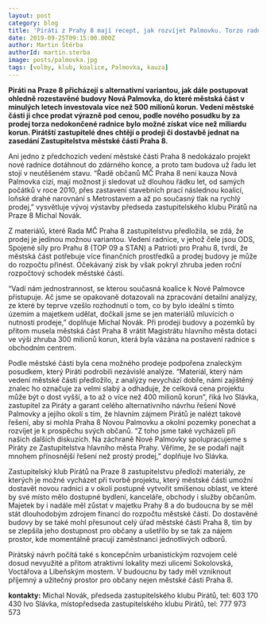```yaml
---
layout: post
category: blog
title: 'Piráti z Prahy 8 mají recept, jak rozvíjet Palmovku. Torzo radnice nechtějí prodávat pod cenou!'
date: 2019-09-25T09:15:00.000Z
author: Martin Štěrba
authorId: martin.sterba
image: posts/palmovka.jpg
tags: [volby, klub, koalice, Palmovka, kauza]
---
```



**Piráti na Praze 8 přicházejí s alternativní variantou, jak dále postupovat ohledně rozestavěné budovy Nová Palmovka, do které městská část v minulých letech investovala více než 500 milionů korun. Vedení městské části ji chce prodat výrazně pod cenou, podle nového posudku by za prodej torza nedokončené radnice bylo možné získat více než miliardu korun. Pirátští zastupitelé dnes chtějí o prodeji či dostavbě jednat na zasedání Zastupitelstva městské části Praha 8.**

Ani jedno z předchozích vedení městské části Praha 8 nedokázalo projekt nové radnice dotáhnout do zdárného konce, a proto tam budova už řadu let stojí v neutěšeném stavu. “Řadě občanů MČ Praha 8 není kauza Nová Palmovka cizí, mají možnost ji sledovat už dlouhou řádku let, od samých počátků v roce 2010, přes zastavení stavebních prací následnou koalicí, loňské drahé narovnání s Metrostavem a až po současný tlak na rychlý prodej,” vysvětluje vývoj výstavby předseda zastupitelského klubu Pirátů na Praze 8 Michal Novák. 

Z materiálů, které Rada MČ Praha 8 zastupitelstvu předložila, se zdá, že prodej je jedinou možnou variantou. Vedení radnice, v jehož čele jsou ODS, Spojené síly pro Prahu 8 (TOP 09 a STAN) a Patrioti pro Prahu 8, tvrdí, že městská část potřebuje více finančních prostředků a prodej budovy je může do rozpočtu přinést. Očekávaný zisk by však pokryl zhruba jeden roční rozpočtový schodek městské části.

“Vadí nám jednostrannost, se kterou současná koalice k Nové Palmovce přistupuje. Ač jsme se opakovaně dotazovali na zpracování detailní analýzy, ze které by teprve vzešlo rozhodnutí o tom, co by bylo ideální s tímto územím a majetkem udělat, dočkali jsme se jen materiálů mluvících o nutnosti prodeje,” doplňuje Michal Novák. Při prodeji budovy a pozemků by přitom musela městská část Praha 8 vrátit Magistrátu hlavního města dotaci ve výši zhruba 300 milionů korun, která byla vázána na postavení radnice s obchodním centrem.

Podle městské části byla cena možného prodeje podpořena znaleckým posudkem, který Piráti podrobili nezávislé analýze. “Materiál, který nám vedení městské části předložilo, z analýzy nevychází dobře, námi zajištěný znalec ho označuje za velmi slabý a odhaduje, že celková cena projektu může být o dost vyšší, a to až o více než 400 milionů korun”, říká Ivo Slávka, zastupitel za Piráty a garant celého alternativního návrhu řešení Nové Palmovky a jejího okolí s tím, že hlavním zájmem Pirátů je nalézt takové řešení, aby si mohla Praha 8 Novou Palmovku a okolní pozemky ponechat a rozvíjet je k prospěchu svých občanů. “Z toho jsme také vycházeli při našich dalších diskuzích. Na záchraně Nové Palmovky spolupracujeme s Piráty ze Zastupitelstva hlavního města Prahy. Věříme, že se podaří najít mnohem přínosnější řešení než prostý prodej,” doplňuje Ivo Slávka.
 
Zastupitelský klub Pirátů na Praze 8 zastupitelstvu předloží materiály, ze kterých je možné vycházet při tvorbě projektu, který městské části umožní dostavět novou radnici a v okolí postupně vytvořit smíšenou oblast, ve které by své místo mělo dostupné bydlení, kanceláře, obchody i služby občanům. Majetek by i nadále měl zůstat v majetku Prahy 8 a do budoucna by se měl stát dlouhodobým zdrojem financí do rozpočtu městské části. Do dostavěné budovy by se také mohl přesunout celý úřad městské části Praha 8, tím by se zlepšila jeho dostupnost pro občany a ušetřilo by se tak za nájem prostor, kde momentálně pracují zaměstnanci jednotlivých odborů. 

Pirátský návrh počítá také s koncepčním urbanistickým rozvojem celé dosud nevyužité a přitom atraktivní lokality mezi ulicemi Sokolovská, Voctářova a Libeňským mostem. V budoucnu by tady měl vzniknout příjemný a užitečný prostor pro občany nejen městské části Praha 8.

**kontakty:**
Michal Novák, předseda zastupitelského klubu Pirátů, tel: 603 170 430
Ivo Slávka, místopředseda zastupitelského klubu Pirátů, tel: 777 973 573




